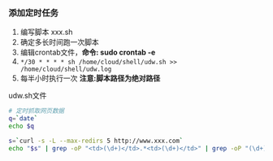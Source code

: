 ### 添加定时任务
1. 编写脚本 xxx.sh
2. 确定多长时间跑一次脚本
3. 编辑crontab文件，**命令: sudo crontab -e**
4. `*/30 * * * * sh /home/cloud/shell/udw.sh >> /home/cloud/shell/udw.log`
5. 每半小时执行一次  **注意:脚本路径为绝对路径**

udw.sh文件
```sh
# 定时抓取网页数据
q=`date`
echo $q

s=`curl -s -L --max-redirs 5 http://www.xxx.com`
echo "$s" | grep -oP "<td>(\d+)</td>.*<td>(\d+)</td>" | grep -oP "(\d+)" | tail -1
```